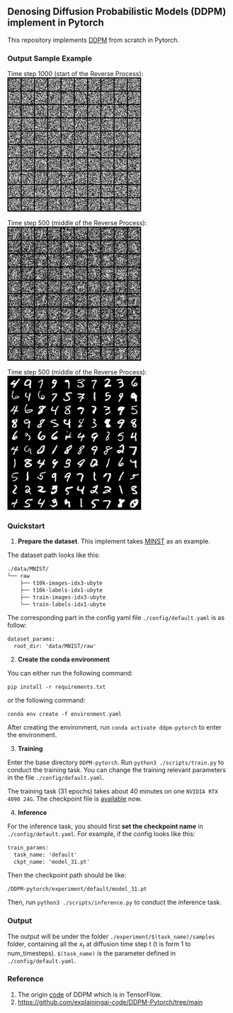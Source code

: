 ## Denosing Diffusion Probabilistic Models (DDPM) implement in Pytorch

This repository implements [DDPM](https://arxiv.org/abs/2006.11239) from scratch in Pytorch.

### Output Sample Example

Time step 1000 (start of the Reverse Process):
 ![x0_999](./assets/x0_999.png)


Time step 500 (middle of the Reverse Process):
![x0_500](./assets/x0_500.png)


Time step 500 (middle of the Reverse Process):
 ![x0_0](./assets/x0_0.png)


### Quickstart

1. **Prepare the dataset**. This implement takes [MINST](https://yann.lecun.com/exdb/mnist/) as an example.

The dataset path looks like this:

```
./data/MNIST/
└── raw
    ├── t10k-images-idx3-ubyte
    ├── t10k-labels-idx1-ubyte
    ├── train-images-idx3-ubyte
    └── train-labels-idx1-ubyte
```

The corresponding part in the config yaml file `./config/default.yaml` is as follow:

```
dataset_params:
  root_dir: 'data/MNIST/raw'
```



2. **Create the conda environment**

You can either run the following command:

```
pip install -r requirements.txt
```

or the following command:

```
conda env create -f environment.yaml
```

After creating the environment, run `conda activate ddpm-pytorch` to enter the environment.



3. **Training**

Enter the base directory `DDPM-pytorch`. Run `python3 ./scripts/train.py` to conduct the training task. You can change the training relevant parameters in the file `./config/default.yaml`.

The training task (31 epochs) takes about 40 minutes on one `NVIDIA RTX 4090 24G`. The checkpoint file is [available](https://cloud.tsinghua.edu.cn/d/10d12a84cafc40e89f5a/) now.



4. **Inference**

For the inference task, you should first **set the checkpoint name** in `./config/default.yaml`. For example, if the config looks like this:

```
train_params:
  task_name: 'default'
  ckpt_name: 'model_31.pt'
```

Then the checkpoint path should be like:

```
/DDPM-pytorch/experiment/default/model_31.pt
```

Then, run `python3 ./scripts/inference.py` to conduct the inference task.



### Output

The output will be under the folder `./experiment/$(task_name)/samples` folder, containing all the $x_{t}$ at diffusion time step t (t is form 1 to num_timesteps). `$(task_name)` is the parameter defined in `./config/default.yaml`.



### Reference

1. The origin [code](https://github.com/hojonathanho/diffusion) of DDPM which is in TensorFlow.
2. https://github.com/explainingai-code/DDPM-Pytorch/tree/main

